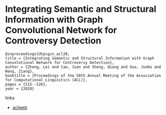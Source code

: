 # Integrating Semantic and Structural Information with Graph Convolutional Network for Controversy Detection

```
@inproceedings{dtpcgcn_acl20,
title = {Integrating Semantic and Structural Information with Graph Convolutional Network for Controversy Detection},
author = {Zhong, Lei and Cao, Juan and Sheng, Qiang and Guo, Junbo and Wang, Ziang},
booktitle = {Proceedings of the 58th Annual Meeting of the Association for Computational Linguistics (ACL)},
pages = {515--526},
year = {2020}
```

links
- [aclweb](https://www.aclweb.org/anthology/2020.acl-main.49/)
